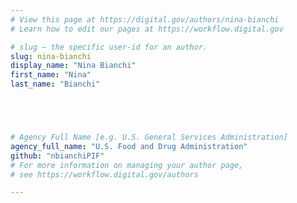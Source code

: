 ```yaml
---
# View this page at https://digital.gov/authors/nina-bianchi
# Learn how to edit our pages at https://workflow.digital.gov

# slug — the specific user-id for an author.
slug: nina-bianchi
display_name: "Nina Bianchi"
first_name: "Nina"
last_name: "Bianchi"





# Agency Full Name [e.g. U.S. General Services Administration]
agency_full_name: "U.S. Food and Drug Administration"
github: "nbianchiPIF"
# For more information on managing your author page,
# see https://workflow.digital.gov/authors

---
```

